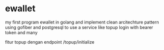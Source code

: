 # ewallet
my first program ewallet in golang and implement clean arcitechture pattern
using gofiber and postgresql to use a service like topup login with bearer token and many 

fitur topup dengan endpoint /topup/initialize
